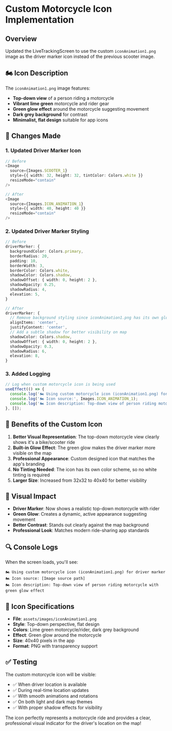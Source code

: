 # Custom Motorcycle Icon Implementation

## Overview
Updated the LiveTrackingScreen to use the custom `iconAnimation1.png` image as the driver marker icon instead of the previous scooter image.

## 🏍️ **Icon Description**
The `iconAnimation1.png` image features:
- **Top-down view** of a person riding a motorcycle
- **Vibrant lime green** motorcycle and rider gear
- **Green glow effect** around the motorcycle suggesting movement
- **Dark grey background** for contrast
- **Minimalist, flat design** suitable for app icons

## 🔧 **Changes Made**

### **1. Updated Driver Marker Icon**
```typescript
// Before
<Image 
  source={Images.SCOOTER_1}
  style={{ width: 32, height: 32, tintColor: Colors.white }}
  resizeMode="contain"
/>

// After
<Image 
  source={Images.ICON_ANIMATION_1}
  style={{ width: 40, height: 40 }}
  resizeMode="contain"
/>
```

### **2. Updated Driver Marker Styling**
```typescript
// Before
driverMarker: {
  backgroundColor: Colors.primary,
  borderRadius: 20,
  padding: 10,
  borderWidth: 3,
  borderColor: Colors.white,
  shadowColor: Colors.shadow,
  shadowOffset: { width: 0, height: 2 },
  shadowOpacity: 0.25,
  shadowRadius: 4,
  elevation: 5,
}

// After
driverMarker: {
  // Remove background styling since iconAnimation1.png has its own glow effect
  alignItems: 'center',
  justifyContent: 'center',
  // Add a subtle shadow for better visibility on map
  shadowColor: Colors.shadow,
  shadowOffset: { width: 0, height: 2 },
  shadowOpacity: 0.3,
  shadowRadius: 6,
  elevation: 8,
}
```

### **3. Added Logging**
```typescript
// Log when custom motorcycle icon is being used
useEffect(() => {
  console.log('🏍️ Using custom motorcycle icon (iconAnimation1.png) for driver marker');
  console.log('🏍️ Icon source:', Images.ICON_ANIMATION_1);
  console.log('🏍️ Icon description: Top-down view of person riding motorcycle with green glow effect');
}, []);
```

## 🎯 **Benefits of the Custom Icon**

1. **Better Visual Representation**: The top-down motorcycle view clearly shows it's a bike/scooter ride
2. **Built-in Glow Effect**: The green glow makes the driver marker more visible on the map
3. **Professional Appearance**: Custom designed icon that matches the app's branding
4. **No Tinting Needed**: The icon has its own color scheme, so no white tinting is required
5. **Larger Size**: Increased from 32x32 to 40x40 for better visibility

## 📱 **Visual Impact**

- **Driver Marker**: Now shows a realistic top-down motorcycle with rider
- **Green Glow**: Creates a dynamic, active appearance suggesting movement
- **Better Contrast**: Stands out clearly against the map background
- **Professional Look**: Matches modern ride-sharing app standards

## 🔍 **Console Logs**

When the screen loads, you'll see:
```
🏍️ Using custom motorcycle icon (iconAnimation1.png) for driver marker
🏍️ Icon source: [Image source path]
🏍️ Icon description: Top-down view of person riding motorcycle with green glow effect
```

## 🎨 **Icon Specifications**

- **File**: `assets/images/iconAnimation1.png`
- **Style**: Top-down perspective, flat design
- **Colors**: Lime green motorcycle/rider, dark grey background
- **Effect**: Green glow around the motorcycle
- **Size**: 40x40 pixels in the app
- **Format**: PNG with transparency support

## ✅ **Testing**

The custom motorcycle icon will be visible:
- ✅ When driver location is available
- ✅ During real-time location updates
- ✅ With smooth animations and rotations
- ✅ On both light and dark map themes
- ✅ With proper shadow effects for visibility

The icon perfectly represents a motorcycle ride and provides a clear, professional visual indicator for the driver's location on the map!
